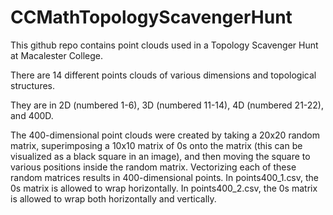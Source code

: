 # CCMathTopologyScavengerHunt
This github repo contains point clouds used in a Topology Scavenger Hunt at Macalester College.

There are 14 different points clouds of various dimensions and topological structures.  

They are in 2D (numbered 1-6), 3D (numbered 11-14), 4D (numbered 21-22), and 400D.

The 400-dimensional point clouds were created by taking a 20x20 random matrix, superimposing a 10x10 
matrix of 0s onto the matrix (this can be visualized as a black square in an image), and then moving 
the square to various positions inside the random matrix.
Vectorizing each of these random matrices results in 400-dimensional points.
In points400_1.csv, the 0s matrix is allowed to wrap horizontally.
In points400_2.csv, the 0s matrix is allowed to wrap both horizontally and vertically.
